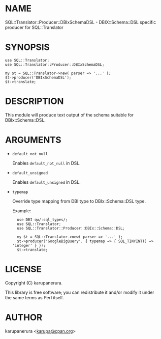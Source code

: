 # NAME

SQL::Translator::Producer::DBIxSchemaDSL - DBIX::Schema::DSL specific producer for SQL::Translator

# SYNOPSIS

    use SQL::Translator;
    use SQL::Translator::Producer::DBIxSchemaDSL;

    my $t = SQL::Translator->new( parser => '...' );
    $t->producer('DBIxSchemaDSL');
    $t->translate;

# DESCRIPTION

This module will produce text output of the schema suitable for DBIx::Schema::DSL.

# ARGUMENTS

- `default_not_null`

    Enables `default_not_null` in DSL.

- `default_unsigned`

    Enables `default_unsigned` in DSL.

- `typemap`

    Override type mapping from DBI type to DBIx::Schema::DSL type.

    Example:

        use DBI qw/:sql_types/;
        use SQL::Translator;
        use SQL::Translator::Producer::DBIx::Schema::DSL;

        my $t = SQL::Translator->new( parser => '...' );
        $t->producer('GoogleBigQuery', { typemap => { SQL_TINYINT() => 'integer' } });
        $t->translate;

# LICENSE

Copyright (C) karupanerura.

This library is free software; you can redistribute it and/or modify
it under the same terms as Perl itself.

# AUTHOR

karupanerura &lt;karupa@cpan.org>
